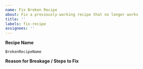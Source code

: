 ```yaml
---
name: Fix Broken Recipe
about: Fix a previously-working recipe that no longer works
title: ''
labels: fix-recipe
assignees: ''
---
```


**Recipe Name**

```
BrokenRecipeName
```

**Reason for Breakage / Steps to Fix**

<!--
Why did this recipe break? What needs to be done to fix it?
-->
